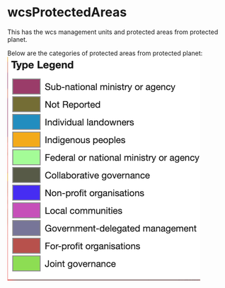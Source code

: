 # wcsProtectedAreas
This has the wcs management units and protected areas from protected planet.

Below are the categories of protected areas from protected planet:
![Protected Areas Legend](protectedAreasLegend.png)